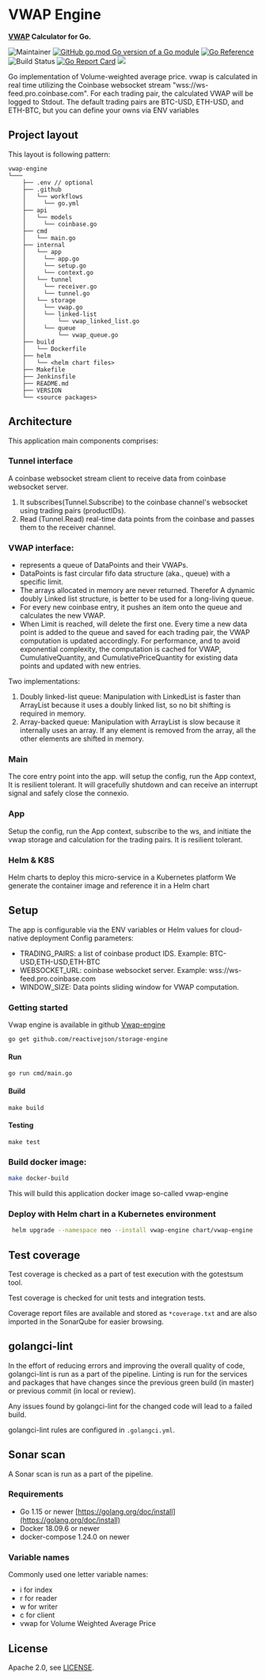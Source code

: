 # VWAP Engine

**[VWAP](https://en.wikipedia.org/wiki/Volume-weighted_average_price) Calculator for Go.**

![Maintainer](https://img.shields.io/badge/maintainer-MohamedAly-blue)
[![GitHub go.mod Go version of a Go module](https://img.shields.io/github/go-mod/go-version/reactivejson/vwap-engine.svg)](https://github.com/reactivejson/vwap-engine)
[![Go Reference](https://pkg.go.dev/badge/github.com/reactivejson/vwap-engine)](https://pkg.go.dev/badge/github.com/reactivejson/vwap-engine)
![Build Status](https://github.com/reactivejson/vwap-engine/actions/workflows/go.yml/badge.svg)
[![Go Report Card](https://goreportcard.com/badge/github.com/reactivejson/vwap-engine)](https://goreportcard.com/report/github.com/reactivejson/vwap-engine)
![](https://img.shields.io/github/license/reactivejson/vwap-engine.svg)

Go implementation of Volume-weighted average price. vwap is calculated in real time utilizing
the Coinbase websocket stream "wss://ws-feed.pro.coinbase.com". For each trading pair, the calculated VWAP will be logged to Stdout.
The default trading pairs are BTC-USD, ETH-USD, and ETH-BTC, but you can define your owns via ENV variables


## Project layout

This layout is following pattern:

```text
vwap-engine
└───
    ├── .env // optional
    ├── .github
    │   └── workflows
    │     └── go.yml
    ├── api
    │   └── models
    │     └── coinbase.go
    ├── cmd
    │   └── main.go
    ├── internal
    │   └── app
    │     └── app.go
    │     └── setup.go
    │     └── context.go
    │   └── tunnel
    │     └── receiver.go
    │     └── tunnel.go
    │   └── storage
    │     └── vwap.go
    │     └── linked-list
    │         └── vwap_linked_list.go
    │     └── queue
    │         └── vwap_queue.go
    ├── build
    │   └── Dockerfile
    ├── helm
    │   └── <helm chart files>
    ├── Makefile
    ├── Jenkinsfile
    ├── README.md
    ├── VERSION
    └── <source packages>
```

## Architecture
This application main components comprises:

### Tunnel interface
A coinbase websocket stream client to receive data from coinbase websocket server.
1) It subscribes(Tunnel.Subscribe) to the coinbase channel's websocket using trading pairs (productIDs).
2) Read (Tunnel.Read) real-time data points from the coinbase and passes them to the receiver channel.

### VWAP interface:
- represents a queue of DataPoints and their VWAPs.
- DataPoints  is fast circular fifo data structure (aka., queue) with a specific limit.
- The arrays allocated in memory are never returned. Therefor A dynamic doubly Linked list structure, is better to be used for a long-living queue.
- For every new coinbase entry, it pushes an item onto the queue and calculates the new VWAP.
- When Limit is reached, will delete  the first one.
Every time a new data point is added to the queue and saved for each trading pair, the VWAP computation is updated accordingly.
For performance, and to avoid exponential complexity, the computation is cached for VWAP, CumulativeQuantity,
and CumulativePriceQuantity for existing data points and updated with new entries.

Two implementations:
1) Doubly linked-list queue: Manipulation with LinkedList is faster than ArrayList because it uses a doubly linked list, so no bit shifting is required in memory.
2) Array-backed queue: Manipulation with ArrayList is slow because it internally uses an array. If any element is removed from the array, all the other elements are shifted in memory.

### Main
The core entry point into the app. will setup the config,
run the App context, It is resilient tolerant. It will gracefully shutdown and can receive an interrupt signal and safely close the connexio.

### App
Setup the config, run the App context, subscribe to the ws, and initiate the vwap storage and calculation for the trading pairs. It is resilient tolerant.

### Helm & K8S
Helm charts to deploy this micro-service in a Kubernetes platform
We generate the container image and reference it in a Helm chart

## Setup
The app is configurable via the ENV variables or Helm values for cloud-native deployment
Config parameters:
- TRADING_PAIRS: a list of coinbase product IDS. Example: BTC-USD,ETH-USD,ETH-BTC
- WEBSOCKET_URL: coinbase websocket server. Example: wss://ws-feed.pro.coinbase.com
- WINDOW_SIZE: Data points sliding window for VWAP computation.



### Getting started
Vwap engine is available in github
[Vwap-engine](https://github.com/reactivejson/vwap-engine)

```shell
go get github.com/reactivejson/storage-engine
```

#### Run
```shell
go run cmd/main.go
```

#### Build
```shell
make build
```
#### Testing
```shell
make test
```

### Build docker image:

```bash
make docker-build
```
This will build this application docker image so-called vwap-engine

### Deploy with Helm chart in a Kubernetes environment
```bash
 helm upgrade --namespace neo --install vwap-engine chart/vwap-engine -f your-custom-values.yml
```
## Test coverage

Test coverage is checked as a part of test execution with the gotestsum tool.

Test coverage is checked for unit tests and integration tests.

Coverage report files are available and stored as `*coverage.txt` and are also imported in the SonarQube for easier browsing.


## golangci-lint

In the effort of reducing errors and improving the overall quality of code, golangci-lint is run as a part of the pipeline. Linting is run for the services and packages that have changes since the previous green build (in master) or previous commit (in local or review).

Any issues found by golangci-lint for the changed code will lead to a failed build.

golangci-lint rules are configured in `.golangci.yml`.

## Sonar scan

A Sonar scan is run as a part of the pipeline.

### Requirements

- Go 1.15 or newer [https://golang.org/doc/install](https://golang.org/doc/install)
- Docker 18.09.6 or newer
- docker-compose 1.24.0 on newer

### Variable names
Commonly used one letter variable names:

- i for index
- r for reader
- w for writer
- c for client
- vwap for Volume Weighted Average Price


## License

Apache 2.0, see [LICENSE](LICENSE).
